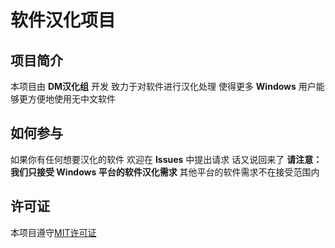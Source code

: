 # 软件汉化项目

## 项目简介

本项目由 **DM汉化组** 开发 致力于对软件进行汉化处理 使得更多 **Windows** 用户能够更方便地使用无中文软件

## 如何参与

如果你有任何想要汉化的软件 欢迎在 **Issues** 中提出请求 话又说回来了 **请注意：我们只接受 Windows 平台的软件汉化需求** 其他平台的软件需求不在接受范围内

## 许可证

本项目遵守[MIT许可证](https://raw.githubusercontent.com/Darkness-apl/-/refs/heads/main/LICENSE.txt)
